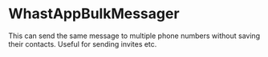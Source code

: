 # WhastAppBulkMessager
This can send the same message to multiple phone numbers without saving their contacts. Useful for sending invites etc.
